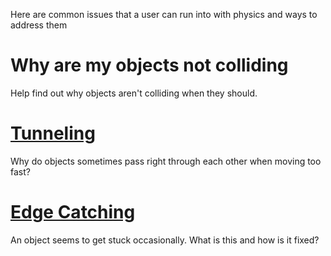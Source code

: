 Here are common issues that a user can run into with physics and ways to address them

 #  Why are my objects not colliding
Help find out why objects aren't colliding when they should.

 #  [Tunneling](https://github.com/PlasmaEngine/PlasmaDocs/blob/master/plasma_editor_documentation/plasmamanual/physics/physicstroubleshooting/tunneling.markdown)
Why do objects sometimes pass right through each other when moving too fast?

 #  [Edge Catching](https://github.com/PlasmaEngine/PlasmaDocs/blob/master/plasma_editor_documentation/plasmamanual/physics/physicstroubleshooting/edgecatching.markdown)
An object seems to get stuck occasionally. What is this and how is it fixed? 

 